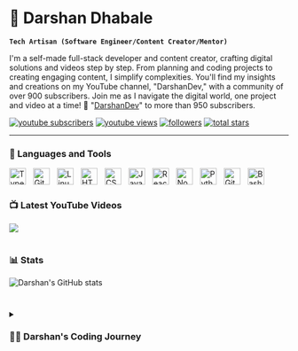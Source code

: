 # 🚀 Darshan Dhabale

**`Tech Artisan (Software Engineer/Content Creator/Mentor)`**

I'm a self-made full-stack developer and content creator, crafting digital solutions and videos step by step. From planning and coding projects to creating engaging content, I simplify complexities. You'll find my insights and creations on my YouTube channel, "DarshanDev," with a community of over 900 subscribers. Join me as I navigate the digital world, one project and video at a time! 🚀 "[DarshanDev][youtube]" to more than 950 subscribers.

   <p align="left">
      <a href="https://www.youtube.com/c/UC77DrmHbTucUG_IPuAujnHw?sub_confirmation=1">
         <img alt="youtube subscribers" title="Subscribe to my YouTube channel" src="https://custom-icon-badges.demolab.com/youtube/channel/subscribers/UC2WHjPDvbE6O328n17ZGcfg?color=%23E05D44&label=SUBSCRIBE&logo=video&logoColor=white&style=for-the-badge&labelColor=CE4630"/></a> 
      <a href="https://www.youtube.com/c/UC77DrmHbTucUG_IPuAujnHw">
         <img alt="youtube views" title="YouTube views" src="https://custom-icon-badges.demolab.com/youtube/channel/views/UC2WHjPDvbE6O328n17ZGcfg?color=%23E1AD0E&logo=eye&logoColor=white&style=for-the-badge&labelColor=C79600"/></a> 
      <a href="https://github.com/darshan4114?tab=followers">
         <img alt="followers" title="Follow me on Github" src="https://custom-icon-badges.demolab.com/github/followers/darshan4114?color=236ad3&labelColor=1155ba&style=for-the-badge&logo=person-add&label=Follow&logoColor=white"/></a>
      <a href="https://github.com/darshan4114?tab=repositories&sort=stargazers">
         <img alt="total stars" title="Total stars on GitHub" src="https://custom-icon-badges.demolab.com/github/stars/darshan4114?color=55960c&style=for-the-badge&labelColor=488207&logo=star"/></a>
   </p>

---

### 🧰 Languages and Tools

<img align="left" alt="TypeScript" width="30px" style="padding-right:10px;" src="https://cdn.jsdelivr.net/gh/devicons/devicon/icons/typescript/typescript-plain.svg" />
<img align="left" alt="Git" width="30px" style="padding-right:10px;" src="https://cdn.jsdelivr.net/gh/devicons/devicon/icons/git/git-original.svg" />
<img align="left" alt="Linux" width="30px" style="padding-right:10px;" src="https://cdn.jsdelivr.net/gh/devicons/devicon/icons/linux/linux-original.svg" />
<img align="left" alt="HTML" width="30px" style="padding-right:10px;" src="https://cdn.jsdelivr.net/gh/devicons/devicon/icons/html5/html5-plain.svg" />
<img align="left" alt="CSS" width="30px" style="padding-right:10px;" src="https://cdn.jsdelivr.net/gh/devicons/devicon/icons/css3/css3-plain.svg" />
<img align="left" alt="JavaScript" width="30px" style="padding-right:10px;" src="https://cdn.jsdelivr.net/gh/devicons/devicon/icons/javascript/javascript-plain.svg" />
<img align="left" alt="React" width="30px" style="padding-right:10px;" src="https://cdn.jsdelivr.net/gh/devicons/devicon/icons/react/react-original.svg" />
<img align="left" alt="NodeJS" width="30px" style="padding-right:10px;" src="https://cdn.jsdelivr.net/gh/devicons/devicon/icons/nodejs/nodejs-original.svg" />
<img align="left" alt="Python" width="30px" style="padding-right:10px;" src="https://cdn.jsdelivr.net/gh/devicons/devicon/icons/python/python-plain.svg" />
<img align="left" alt="GitHub" width="30px" style="padding-right:10px;" src="https://cdn.jsdelivr.net/gh/devicons/devicon/icons/github/github-original.svg" />
<img align="left" alt="Bash" width="30px" style="padding-right:10px;" src="https://cdn.jsdelivr.net/gh/devicons/devicon/icons/bash/bash-original.svg" />
<br />

#

### 📺 Latest YouTube Videos

<!-- BEGIN YOUTUBE-CARDS -->

<!-- END YOUTUBE-CARDS -->

[<img src="https://custom-icon-badges.demolab.com/badge/-Subscribe%20For%20More-red?style=for-the-badge&logo=video&logoColor=white"/>](https://www.youtube.com/c/UC77DrmHbTucUG_IPuAujnHw?sub_confirmation=1)

#

### 📊 Stats

![Darshan's GitHub stats](https://github-readme-stats.vercel.app/api?username=darshan4114&show_icons=true&theme=gruvbox)

#


<details>
  <summary><h3>👨‍💻 Darshan's Coding Journey</h3></summary>
  I started playing with electronics as a kid—Arduino, Raspberry Pi, you name it. Coding became a natural step, initially copying and pasting for projects. But I wanted more. So, I dove into Python and discovered Django, opening up a path to professional software development.

  Being a kid with no work experience, I faced a hiring struggle. To build a portfolio, I turned to YouTube, showcasing my coding journey. It worked, landing me my first job, but life got busy. My portfolio, blog, and YouTube channel took a hit, though the channel is slowly growing with around 956 subscribers today.

  I've worn many hats—startup gigs, freelancing, and diving into entrepreneurship and product building. Now, at a crossroads between building a product and finding a job, I've opted for both. Let's build something great while keeping the bills paid.

[website]: https://darshandhabale.com
[youtube]: https://youtube.com/UC77DrmHbTucUG_IPuAujnHw